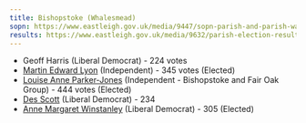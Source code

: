 ```yaml
---
title: Bishopstoke (Whalesmead)
sopn: https://www.eastleigh.gov.uk/media/9447/sopn-parish-and-parish-wards.pdf
results: https://www.eastleigh.gov.uk/media/9632/parish-election-results.pdf
---
```


- Geoff Harris (Liberal Democrat) - 224 votes
- [Martin Edward Lyon](https://whocanivotefor.co.uk/person/3005/martin-lyon) (Independent) - 345 votes (Elected)
- [Louise Anne Parker-Jones](https://whocanivotefor.co.uk/person/26845/louise-anne-parker-jones) (Independent - Bishopstoke and Fair Oak Group) - 444 votes (Elected)
- [Des Scott](https://whocanivotefor.co.uk/person/38670/des-scott) (Liberal Democrat) - 234
- [Anne Margaret Winstanley](https://whocanivotefor.co.uk/person/16528/anne-margaret-winstanley) (Liberal Democrat) - 305 (Elected)
